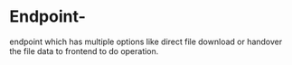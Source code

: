 # Endpoint-
endpoint which has multiple options like direct file download or handover the file data to frontend to do operation.
